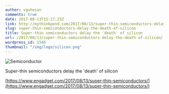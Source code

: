 ```yaml
---
author: vguhesan
comments: true
date: 2017-08-13T15:17:23Z
link: http://mythinkpond.com/2017/08/13/super-thin-semiconductors-delay-the-death-of-silicon/
slug: super-thin-semiconductors-delay-the-death-of-silicon
title: Super-thin semiconductors delay the 'death' of silicon
url: /2017/08/13/super-thin-semiconductors-delay-the-death-of-silicon/
wordpress_id: 1546
thumbnail: "/img/logo/silicon.png"
---
```


![Semiconductor](/img/logo/silicon.png)

Super-thin semiconductors delay the 'death' of silicon

[https://www.engadget.com/2017/08/13/super-thin-semiconductors/](https://www.engadget.com/2017/08/13/super-thin-semiconductors/)
